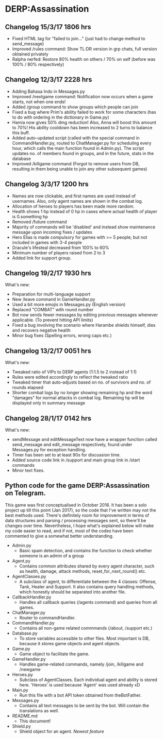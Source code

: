 # DERP:Assassination

## Changelog 15/3/17 1806 hrs
- Fixed HTML tag for "failed to join..." (just had to change method to send_message)
- Improved /rules command: Show TL:DR version in grp chats, full version obtained privately
- Ralpha nerfed: Restore 80% health on others / 70% on self (before was 100% / 80% respectively)

## Changelog 12/3/17 2228 hrs
- Adding Bahasa Indo in Messages.py
- Improved /nextgame command: Notification now occurs when a game starts, not when one ends!
- Added /group command to show groups which people can join
- Fixed a bug where Prim's ability failed to work for some characters (has to do with ordering in the dictionary in Game.py)
- Hamia now gives 50% dmg reduction! Also, Anna will boost this amount to 70%! His ability cooldown has been increased to 2 turns to balance this buff.
- Added auto-updated script (called with the special command in CommandHandler.py, routed to ChatManager.py for scheduling every hour, which calls the main function found in Admin.py). The script updates no. of members found in groups, and in the future, stats in the database
- Improved /killgame command (Forgot to remove users from DB, resulting in them being unable to join any other subsequent games)

## Changelog 3/3/17 1200 hrs
- Names are now clickable, and first names are used instead of usernames. Also, only agent names are shown in the combat log.
- Allocation of heroes to players has been made more random.
- Health shows 1 hp instead of 0 hp in cases where actual health of player is 0.something hp
- Removed /future command
- Majority of commands will be 'disabled' and instead show maintenance message upon incoming fixes / updates
- Hero Elias is made compulsory for games with >= 5 people; but not included in games with 3-4 people
- Dracule's lifesteal decreased from 100% to 60%
- Minimum number of players raised from 2 to 3
- Added link for support group.
  
## Changelog 19/2/17 1930 hrs
What's new:
  - Preparation for multi-language support
  - New /leave command in GameHandler.py
  - Used a bit more emojis in Messages.py (English version)
  - Replaced "COMBAT" with round number
  - Bot now sends fewer messages by editing previous messages whenever applicable. (To prevent hitting API limits)
  - Fixed a bug involving the scenario where Harambe shields himself, dies and recovers negative health
  - Minor bug fixes (Spelling errors, wrong caps etc.)
  
## Changelog 13/2/17 0051 hrs
What's new:
  - Tweaked ratio of VIPs to DERP agents (1:1.5 to 2 instead of 1:1)
  - Rules were edited accordingly to reflect the tweaked ratio
  - Tweaked timer that auto-adjusts based on no. of survivors and no. of rounds elapsed
  - Shorter combat logs by no longer showing remaining hp and the word "damages" for normal attacks in combat log. Remaining hp will be displayed only in summary message

## Changelog 28/1/17 0142 hrs
What's new:
- sendMessage and editMessageText now have a wrapper function called send_message and edit_message respectively, found under Messages.py for exception handling.
- Timer has been set to at least 90s for discussion time.
- Added source code link in /support and main group link in /start commands
- Minor text fixes.

## Python code for the game DERP:Assassination on Telegram.

This game was first conceptualised in October 2016. It has been a solo project up till this point (Jan 2017), so the code that I've written may not the best methods used. There's definitely room for improvement in terms of data structures and parsing / processing messages sent, so there'll be changes over time.
Nevertheless, I hope what's explained below will make my code easier to read, and if not, most of the codes have been commented to give a somewhat better understanding. 

- Admin.py
  - Basic spam detection, and contains the function to check whether someone is an admin of a group
- Agent.py
  - Contains common attributes shared by every agent character, such as health, damage, attack methods, reset_for_next_round() etc.
- AgentClasses.py
  - A subclass of agent, to differentiate between the 4 classes: Offense, Tank, Healer and Support. It also contains query handling methods, which honestly should be separated into another file.
- CallbackHandler.py
  - Handles all callback queries (/agents command) and queries from all games.
- ChatManager.py
  - Router to commandHandler.
- CommandHandler.py
  - Contains all non-game related commmands (/about, /support etc.)
- Database.py
  - To store variables accessible to other files. Most important is DB, because it stores game objects and agent objects.
- Game.py
  - Game object to facilitate the game.
- GameHandler.py
  - Handles game-related commands, namely /join, /killgame and /newgame
- Heroes.py
  - Subclass of AgentClasses. Each individual agent and ability is stored here. 'Heroes' is used because 'Agent' was used already xD
- Main.py
  - Run this file with a bot API token obtained from theBotFather.
- Messages.py
  - Contains all text messages to be sent by the bot. Will contain the translations as well.
- README.md
  - This document!
- Shield.py
  - Shield object for an agent. *Newest feature*
